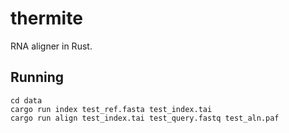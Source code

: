 # thermite
RNA aligner in Rust.

## Running
```
cd data
cargo run index test_ref.fasta test_index.tai
cargo run align test_index.tai test_query.fastq test_aln.paf
```
